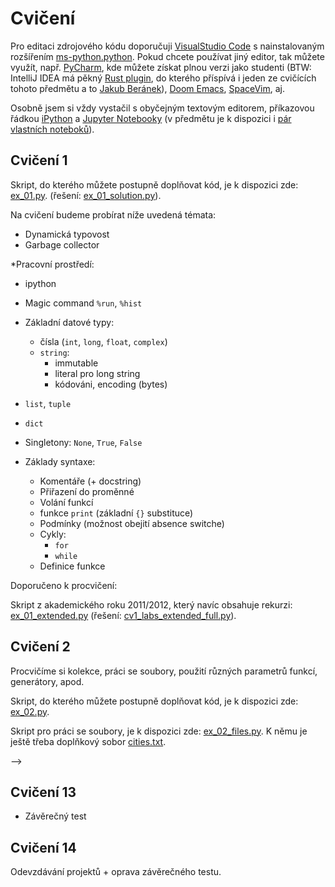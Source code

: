 # Cvičení

Pro editaci zdrojového kódu doporučuji [VisualStudio Code](https://code.visualstudio.com/) s nainstalovaným rozšířením [ms-python.python](https://marketplace.visualstudio.com/items?itemName=ms-python.python). Pokud chcete používat jiný editor, tak můžete využít, např. [PyCharm](https://www.jetbrains.com/pycharm/), kde můžete získat plnou verzi jako studenti (BTW: IntelliJ IDEA má pěkný [Rust plugin](https://plugins.jetbrains.com/plugin/8182-rust), do kterého příspívá i jeden ze cvičících tohoto předmětu a to [Jakub Beránek](https://github.com/Kobzol)), [Doom Emacs](https://github.com/hlissner/doom-emacs), [SpaceVim](https://spacevim.org/), aj.

Osobně jsem si vždy vystačil s obyčejným textovým editorem, příkazovou řádkou [iPython](https://ipython.org/) a [Jupyter Notebooky](https://jupyter.org/) (v předmětu je k dispozici i [pár vlastních noteboků](notebooks)).


## Cvičení 1

Skript, do kterého můžete postupně doplňovat kód, je k dispozici zde: [ex_01.py](labs/ex_01.py). (řešení: [ex_01_solution.py](labs/ex_01_solution.py)).

Na cvičení budeme probírat níže uvedená témata:
* Dynamická typovost
* Garbage collector

*Pracovní prostředí:
  * ipython
  * Magic command `%run`, `%hist`

* Základní datové typy:
  * čísla (`int`, `long`, `float`, `complex`)
  * `string`:
    * immutable
    * literal pro long string
    * kódováni, encoding (bytes)
* `list`, `tuple`
* `dict`

* Singletony: `None`, `True`, `False`

* Základy syntaxe:
  * Komentáře (+ docstring)
  * Přiřazení do proměnné
  * Volání funkcí
  * funkce `print` (základní `{}` substituce)
  * Podmínky (možnost obejití absence switche)
  * Cykly:
    * `for`
    * `while`
  * Definice funkce

Doporučeno k procvičení:

Skript z akademického roku 2011/2012, který navíc obsahuje rekurzi: [ex_01_extended.py](labs/ex_01_extended.py) (řešení: [cv1_labs_extended_full.py](cv1_labs_extended_full.py)).

<!--Solution: cv1_labs_extended_full.py-->

## Cvičení 2

Procvičíme si kolekce, práci se soubory, použití různých parametrů funkcí, generátory, apod.

Skript, do kterého můžete postupně doplňovat kód, je k dispozici zde: [ex_02.py](labs/ex_02.py).<!--(řešení: [ex_02_solution.py](labs/ex_02_solution.py)).-->

Skript pro práci se soubory, je k dispozici zde: [ex_02_files.py](labs/ex_02_files.py).
K němu je ještě třeba doplňkový sobor [cities.txt](labs/cities.txt).<!--(řešení: [ex_02_solution.py](labs/ex_02_solution.py)).-->

<!--
Scoring exercises on the topics discussed in the first lecture + the content of the first exercise where simple function calls were used.
-->

<!--The study material is the text stated at the beginning of the page.-->

<!--
## Cvičení 3

Procvičíme si práci se soubory, použití různých parametrů funkcí, generátory, apod.

Skript, do kterého můžete postupně doplňovat kód, je k dispozici zde: [ex_03.py](labs/ex_03.py).
K němu je ještě třeba doplňkový sobor [cities.txt](labs/cities.txt).<!--(řešení: [ex_02_solution.py](labs/ex_02_solution.py)).-->
-->

<!--
Scoring exercises on the topics discussed in the second lecture: Function, list comprehension, functional elements of programming, reading from a file.

-->
<!--The study material is the text stated at the beginning of the page. Exceptions and file readings are explained in the presentation .-->

<!--
## Exercise 4

Scoring exercises on the topics discussed in the 3rd lecture: Object-oriented programming.
-->

<!--
The study material is the text stated at the beginning of the page.
Slides to imports and packages .
Slides to object-oriented programming .
-->

<!--
## Exercise 5

Scoring exercises on topics discussed in third and fourth lecture: Object-oriented programming.
-->

<!--
The study material is the text stated at the beginning of the page.
Slides to object-oriented programming .
-->

<!--
## Exercise 6

Scoring exercises on topics discussed at 3.-5. lecture: Object-oriented programming.
-->

<!--
The study material is the text stated at the beginning of the page.
Slides to object-oriented programming .
-->

<!--
## Exercise 7

Scoring exercises on topics discussed in the 6th lecture: XML

Slides to process XML .

Example of [parsing XML](labs/ex_06_xml_examples.py) file [canteen.xml](notebooks/canteen.xml).

There is also a [newer version of parsing](notebooks/lecture_05_parsing_xml.ipynb) using the ElementTree library and [converting an xml file to Python objects](notebooks/lecture_05_xml_to_object.ipynb).
-->
<!--
Example of searching on Twitter (not running since 2013).
-->

<!--
## Exercise 8

Scoring exercises on topics discussed in the 8th lecture: XML-RPC

The study material is the text stated at the beginning of the page.

XML-RPC examples:
- [calc_client.py](calc_client.py)
- [calc_service.py](calc_service.py)
- [calc_service2.py](calc_service2.py)


## Exercise 9

Exercise on topics from all previous exercises.


-->

## Cvičení 13

+ Závěrečný test


## Cvičení 14

Odevzdávání projektů + oprava závěrečného testu.
